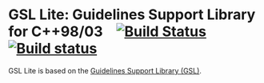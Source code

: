 # GSL Lite: Guidelines Support Library for C++98/03  &ensp; [![Build Status](https://travis-ci.org/martinmoene/gsl-lite.svg?branch=master)](https://travis-ci.org/martinmoene/gsl-lite)  &ensp; [![Build status](https://ci.appveyor.com/api/projects/status/1ha3wnxtam547m8p?svg=true)](https://ci.appveyor.com/project/martinmoene/gsl-lite)

GSL Lite is based on the [Guidelines Support Library (GSL)](https://github.com/microsoft/gsl). 
